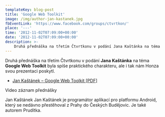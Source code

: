 ```yaml
---
templateKey: blog-post
title: 'Google Web Toolkit'
image: /img/author-jan-kastanek.jpg
fbEventLink: 'https://www.facebook.com/groups/ctvrtkon/'
place: '---'
time: '2012-11-02T07:09:00+00:00'
date: '2012-11-02T07:09:00+00:00'
description: >-
    Druhá přednáška na třetím Čtvrtkonu v podání Jana Kaštánka na téma Google Web Toolkit byla spíše praktického charakteru, ale i tak nám Honza svou prezentaci poskytl.Jan Kaštánek – Goo...
---
```

Druhá přednáška na třetím Čtvrtkonu v podání **Jana Kaštánka** na téma **Google Web Toolkit** byla spíše praktického charakteru, ale i tak nám Honza svou prezentaci poskytl.

- [Jan Kaštánek – Google Web Toolkit \[PDF\]](/wp-content/uploads/ctvrtkon3-jan-kastanek-gwt.pdf)

Video záznam přednášky

Jan Kaštánek Jan Kaštánek je programátor aplikací pro platformu Android, který se nedávno přestěhoval z Prahy do Českých Budějovic. Je také autorem Prudítka.